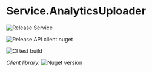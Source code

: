 # Service.AnalyticsUploader

![Release Service](https://github.com/MyJetWallet/Service.AnalyticsUploader/workflows/Release%20Service/badge.svg)

![Release API client nuget](https://github.com/MyJetWallet/Service.AnalyticsUploader/workflows/Release%20API%20client%20nuget/badge.svg)

![CI test build](https://github.com/MyJetWallet/Service.AnalyticsUploader/workflows/CI%20test%20build/badge.svg)

*Client library:* ![Nuget version](https://img.shields.io/nuget/v/MyJetWallet.Service.AnalyticsUploader.Client?label=MyJetWallet.Service.AnalyticsUploader.Client&style=social)

